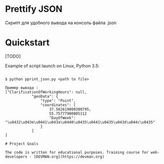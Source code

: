 # Prettify JSON

Скрипт для удобного вывода на консоль файла .json

# Quickstart

[TODO]

Example of script launch on Linux, Python 3.5:

```#!bash

$ python pprint_json.py <path to file>

Пример вывода :
["ClarificationOfWorkingHours": null,
            "geoData": {
                "type": "Point",
                "coordinates": [
                    37.582619000380795,
                    55.75777900005112
                    "DayOfWeek": "\u0432\u043e\u0441\u043a\u0440\u0435\u0441\u0435\u043d\u044c\u0435"
                }
            ]
]

# Project Goals

The code is written for educational purposes. Training course for web-developers - [DEVMAN.org](https://devman.org)
